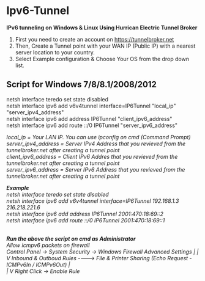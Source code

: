 # Ipv6-Tunnel
<b>IPv6 tunneling on Windows &amp; Linux Using Hurrican Electric Tunnel Broker</b>

1. First you need to create an account on https://tunnelbroker.net <br>
2. Then, Create a Tunnel point with your WAN IP (Public IP) with a nearest server location to your country.<br>
3. Select Example configuration & Choose Your OS from the drop down list.<br>

<h2> Script for Windows 7/8/8.1/2008/2012 </h2>

netsh interface teredo set state disabled <br>
netsh interface ipv6 add v6v4tunnel interface=IP6Tunnel "local_ip" "server_ipv4_address"<br>
netsh interface ipv6 add address IP6Tunnel "client_ipv6_address"<br>
netsh interface ipv6 add route ::/0 IP6Tunnel "server_ipv6_address"<br>

<i>
local_ip = Your LAN IP. You can use <i> ipconfig </i> on cmd (Command Prompt)<br>
server_ipv4_address = Server IPv4 Address that you revieved from the tunnelbroker.net after creating a tunnel point <br>
client_ipv6_address = Client IPv6 Addres that you revieved from the tunnelbroker.net after creating a tunnel point <br>
server_ipv6_address = Server IPv6 Address that you revieved from the tunnelbroker.net after creating a tunnel point <br
</i>

<b> Example </b><br>
netsh interface teredo set state disabled <br>
netsh interface ipv6 add v6v4tunnel interface=IP6Tunnel 192.168.1.3 216.218.221.6<br>
netsh interface ipv6 add address IP6Tunnel 2001:470:18:69::2<br>
netsh interface ipv6 add route ::/0 IP6Tunnel 2001:470:18:69::1<br>
<br>

<b> Run the above the script on cmd as Administrator </b> <br>
Allow icmpv6 packets on firewall <br>
Control Panel -> System Security -> Windows Firewall
Advanced Settings
      |
      |
      V
      Inbound & Outboud Rules ----> File & Printer Sharing (Echo Request - ICMPv6In / ICMPv6Out)
                                                                                          |    
                                                                                          |
                                                                                          V
                                                                                      Right Click -> Enable Rule
